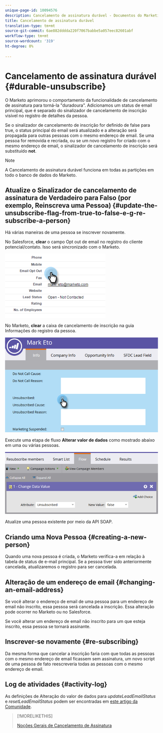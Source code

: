```yaml
---
unique-page-id: 10094576
description: Cancelamento de assinatura durável - Documentos do Marketing - Documentação do produto
title: Cancelamento de assinatura durável
translation-type: tm+mt
source-git-commit: 6ae882dddda220f7067babbe5a057eec82601abf
workflow-type: tm+mt
source-wordcount: '319'
ht-degree: 0%

---
```



# Cancelamento de assinatura durável {#durable-unsubscribe}

O Marketo aprimorou o comportamento da funcionalidade de cancelamento de assinatura para torná-la &quot;duradoura&quot;. Adicionamos um status de email principal, que é separado do sinalizador de cancelamento de inscrição visível no registro de detalhes da pessoa.

Se o sinalizador de cancelamento de inscrição for definido de false para true, o status principal do email será atualizado e a alteração será propagada para outras pessoas com o mesmo endereço de email. Se uma pessoa for removida e recriada, ou se um novo registro for criado com o mesmo endereço de email, o sinalizador de cancelamento de inscrição será substituído **not**.

>[!NOTE]
>
>A Cancelamento de assinatura durável funciona em todas as partições em todo o banco de dados do Marketo.

## Atualize o Sinalizador de cancelamento de assinatura de Verdadeiro para Falso (por exemplo, Reinscreva uma Pessoa) {#update-the-unsubscribe-flag-from-true-to-false-e-g-re-subscribe-a-person}

Há várias maneiras de uma pessoa se inscrever novamente.

No Salesforce, **clear** o campo Opt out de email no registro do cliente potencial/contato. Isso será sincronizado com o Marketo.

![](assets/one.png)

No Marketo, **clear** a caixa de cancelamento de inscrição na guia Informações do registro da pessoa.

![](assets/two.png)

Execute uma etapa de fluxo **Alterar valor de dados** como mostrado abaixo em uma ou várias pessoas.

![](assets/three.png)

Atualize uma pessoa existente por meio da API SOAP.

## Criando uma Nova Pessoa {#creating-a-new-person}

Quando uma nova pessoa é criada, o Marketo verifica-a em relação à tabela de status de e-mail principal. Se a pessoa tiver sido anteriormente cancelada, atualizaremos o registro para ser cancelada.

## Alteração de um endereço de email {#changing-an-email-address}

Se você alterar o endereço de email de uma pessoa para um endereço de email não inscrito, essa pessoa será cancelada a inscrição. Essa alteração pode ocorrer no Marketo ou no Salesforce.

Se você alterar um endereço de email não inscrito para um que esteja inscrito, essa pessoa se tornará assinante.

## Inscrever-se novamente {#re-subscribing}

Da mesma forma que cancelar a inscrição faria com que todas as pessoas com o mesmo endereço de email ficassem sem assinatura, um novo script de uma pessoa de fato reescreveria todas as pessoas com o mesmo endereço de email.

## Log de atividades {#activity-log}

As definições de Alteração do valor de dados para _updateLeadEmailStatus_ e _resetLeadEmailStatus_ podem ser encontradas em [este artigo da Comunidade](https://nation.marketo.com/t5/Knowledgebase/Durable-Unsubscribe-Activity-Log/ta-p/252688).

>[!MORELIKETHIS]
>
>[Noções Gerais de Cancelamento de Assinatura](/help/marketo/product-docs/email-marketing/deliverability/understanding-unsubscribe.md)
